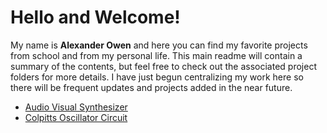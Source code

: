 # Hello and Welcome!
My name is **Alexander Owen** and here you can find my favorite projects from school and from my personal life. This main readme will contain a summary of the contents, but feel free to check out the associated project folders for more details. I have just begun centralizing my work here so there will be frequent updates and projects added in the near future. 
- [Audio Visual Synthesizer](https://github.com/aowenok/portfolio/tree/main/md_files/AVSYnth.md)
- [Colpitts Oscillator Circuit](https://github.com/aowenok/portfolio/tree/main/md_files/Colpitts.md)


